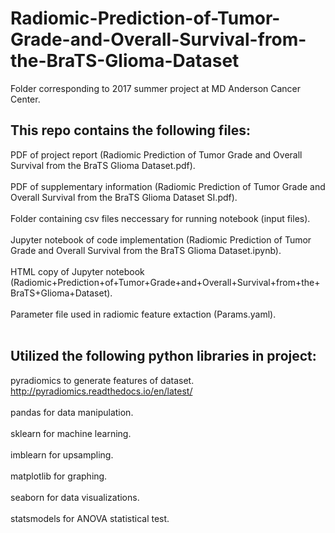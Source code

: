 # Radiomic-Prediction-of-Tumor-Grade-and-Overall-Survival-from-the-BraTS-Glioma-Dataset
Folder corresponding to 2017 summer project at MD Anderson Cancer Center. 

## This repo contains the following files: 
PDF of project report (Radiomic Prediction of Tumor Grade and Overall Survival from the BraTS Glioma Dataset.pdf). <br><br>
PDF of supplementary information (Radiomic Prediction of Tumor Grade and Overall Survival from the BraTS Glioma Dataset SI.pdf). <br><br>
Folder containing csv files neccessary for running notebook (input files). <br><br>
Jupyter notebook of code implementation (Radiomic Prediction of Tumor Grade and Overall Survival from the BraTS Glioma Dataset.ipynb). <br><br>
HTML copy of Jupyter notebook (Radiomic+Prediction+of+Tumor+Grade+and+Overall+Survival+from+the+BraTS+Glioma+Dataset).<br><br>
Parameter file used in radiomic feature extaction (Params.yaml). <br><br>

## Utilized the following python libraries in project: 
pyradiomics to generate features of dataset. http://pyradiomics.readthedocs.io/en/latest/ <br><br>
pandas for data manipulation.<br><br>
sklearn for machine learning.<br><br>
imblearn for upsampling. <br><br>
matplotlib for graphing.<br><br>
seaborn for data visualizations. <br><br>
statsmodels for ANOVA statistical test. <br><br>
